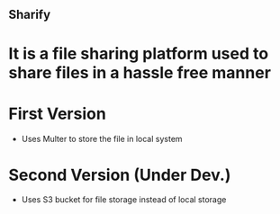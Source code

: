 ## Sharify
# It is a file sharing platform used to share files in a hassle free manner

# First Version
- Uses Multer to store the file in local system 

# Second Version (Under Dev.)
- Uses S3 bucket for file storage instead of local storage
